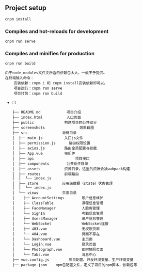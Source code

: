 <!--
 * @Author: Yimning
 * @Date: 2020-12-26 18:32:44   
<<<<<<< HEAD
 * @LastEditTime: 2021-01-03 11:34:18
 * @LastEditors: Please set LastEditors
 * @Description: In User Settings Edit
=======
 * @LastEditTime: 2020-12-29 15:01:10
 * @LastEditors: Please set LastEditors   
 * @Description: In User Settings Edit   
>>>>>>> ddb82df8b0a39840d61ab5f8bc645de96fc65789
 * @FilePath: \vue-manage-system\README.md
-->
    
## Project setup
```
cnpm install
```

### Compiles and hot-reloads for development
``` 
cnpm run serve
```

### Compiles and minifies for production
```
cnpm run build
```

  
```
由于node_modules文件夹所含的依赖包太大，一般不予提供。
在终端输入命令：
	安装依赖：cnpm i 和 cnpm install安装依赖即可以。
	项目运行：cnpm run serve 
	项目打包：cnpm run build
``` 
- [ ] ```  
  ├── README.md            项目介绍
  ├── index.html           入口页面
  ├── public              构建项目的公共部分
  ├── screenshots                效果截图
  ├── src                源码目录 
  │  ├── main.js          入口js文件
  │  ├── permission.js      路由权限设置
  │  ├── axios.js         路由全局配置与拦截
  │  ├── App.vue          根组件
  │  ├── api                   项目接口
  │  ├── components        公共组件目录
  │  ├── assets           资源目录，这里的资源会被wabpack构建
  │  ├── routes           前端路由
  │  │  └── index.js
  │  ├── store           应用级数据（state）状态管理
  │  │  └── index.js
  │  └── views           页面目录 
  │    ├── AccountSettings        账户信息维护
  │    ├── ClassTable             课程信息管理
  │    ├── FaceManager            人脸库管理
  │    └── SignIn                 考勤信息管理
  │    ├── UsersManager           账户信息管理
  │    └── WebSocket              WebSocket连接 
  │    ├── 403.vue                无权限页面
  │    └── 404.vue                页面不存在
  │    └── Dashboard.vue          主页面
  │    └── Login.vue              登录页面
  │    └── Photograph.vue         即时拍照页面
  │    └── Tabs.vue               消息中心
  ├── vue.config.js         项目配置、开发环境变量、生产环境变量
  ├── package.json    npm包配置文件，定义了项目的npm脚本，依赖包等
  ```

